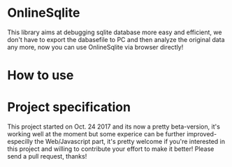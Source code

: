 # OnlineSqlite
This library aims at debugging sqlite database more easy and efficient, we don't have to export the dabasefile to PC and then analyze the original data any more, now you can use OnlineSqlite via browser directly!

# How to use

# Project specification
This project started on Oct. 24 2017 and its now a pretty beta-version, it's working well at the moment but some experice can be further improved- especilly the Web/Javascript part, it's pretty welcome if you're interested in this project and willing to contribute your effort to make it better! Please send a pull request, thanks!

